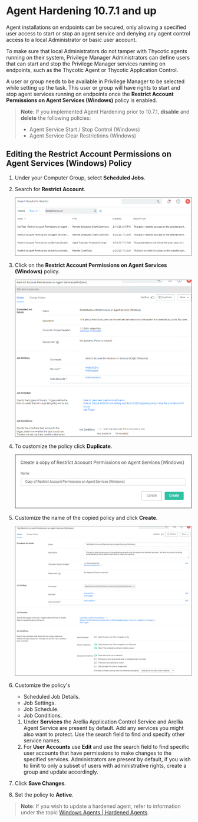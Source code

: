 [title]: # (Agent Hardening)
[tags]: # (endpoint,hardening, 10.7.1 and up)
[priority]: # (1620)
# Agent Hardening 10.7.1 and up

Agent installations on endpoints can be secured, only allowing a specified user access to start or stop an agent service and denying any agent control access to a local Administrator or basic user account.

To make sure that local Administrators do not tamper with Thycotic agents running on their system, Privilege Manager Administrators can define users that can start and stop the Privilege Manager services running on endpoints, such as the Thycotic Agent or Thycotic Application Control.

A user or group needs to be available in Privilege Manager to be selected while setting up the task. This user or group will have rights to start and stop agent services running on endpoints once the __Restrict Account Permissions on Agent Services (Windows)__ policy is enabled.

>**Note**:
>If you implemented Agent Hardening prior to 10.7.1, __disable__ and __delete__ the following policies:
> * Agent Service Start / Stop Control (Windows)
> * Agent Service Clear Restrictions (Windows)

## Editing the Restrict Account Permissions on Agent Services (Windows) Policy

1. Under your Computer Group, select __Scheduled Jobs__.
1. Search for __Restrict Account__.

   ![Search](images/agent-har/restrict-1.png "Searching for the Restrict Account Permissions on Agent Services policy")
1. Click on the __Restrict Account Permissions on Agent Services (Windows)__ policy.

   ![Policy](images/agent-har/restrict-2.png "Policy")
1. To customize the policy click __Duplicate__.

   ![copy](images/agent-har/restrict-5.png "Create a copy of the default policy")
1. Customize the name of the copied policy and click __Create__.

   ![Copy of Policy](images/agent-har/restrict-3.png "Copy of Policy")
1. Customize the policy's 
   * Scheduled Job Details.
   * Job Settings.
   * Job Schedule.
   * Job Conditions.
   1. Under __Services__ the Arellia Application Control Service and Arellia Agent Service are present by default. Add any services you might also want to protect. Use the search field to find and specify other service names.
   1. For __User Accounts__ use __Edit__ and use the search field to find specific user accounts that have permissions to make changes to the specified services. Administrators are present by default, if you wish to limit to only a subset of users with administrative rights, create a group and update accordingly.
1. Click __Save Changes__.
1. Set the policy to __Active__.

>**Note**: If you wish to update a hardened agent, refer to information under the topic [Windows Agents | Hardened Agents](../../install/agents/win/agent-inst-win.md#hardened_agents).
